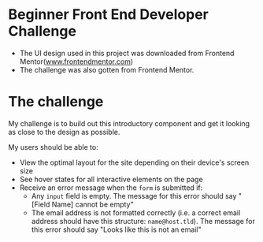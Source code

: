 
# Beginner Front End Developer Challenge

- The UI design used in this project was downloaded from Frontend Mentor(www.frontendmentor.com)
- The challenge was also gotten from Frontend Mentor.

# The challenge
 My challenge is to build out this introductory component and get it looking as close to the design as possible.


 My users should be able to:

- View the optimal layout for the site depending on their device's screen size
- See hover states for all interactive elements on the page
- Receive an error message when the `form` is submitted if:
  - Any `input` field is empty. The message for this error should say "[Field Name] cannot be empty"
  - The email address is not formatted correctly (i.e. a correct email address should have this structure: `name@host.tld`). The message for this error should say "Looks like this is not an email"
